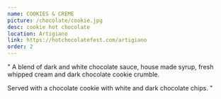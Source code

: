 ```yaml
---
name: COOKIES & CREME
picture: /chocolate/cookie.jpg
desc: cookie hot chocolate
location: Artigiano
link: https://hotchocolatefest.com/artigiano
order: 2
---
```


"
A blend of dark and white chocolate sauce, house made syrup, fresh whipped cream and dark chocolate cookie crumble.

Served with a chocolate cookie with white and dark chocolate chips.
"
